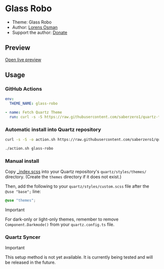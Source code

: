 # Glass Robo

- Theme: Glass Robo
- Author: <a href="https://twitter.com/lorans_othman" target="_blank" rel="noopener noreferrer">Lorens Osman</a>
- Support the author: <a href="https://www.buymeacoffee.com/lorens" target="_blank" rel="noopener noreferrer">Donate</a>

## Preview

[Open live preview](https://quartz-themes.github.io/glass-robo/)

## Usage

### GitHub Actions

```yaml
env:
  THEME_NAME: glass-robo
```

```yaml
- name: Fetch Quartz Theme
  run: curl -s -S https://raw.githubusercontent.com/saberzero1/quartz-themes/master/action.sh | bash -s -- $THEME_NAME
```

### Automatic install into Quartz repository

```bash
curl -s -S -o action.sh https://raw.githubusercontent.com/saberzero1/quartz-themes/master/action.sh

./action.sh glass-robo
```

### Manual install

Copy [_index.scss](./_index.scss) into your Quartz repository's `quartz/styles/themes/` directory. (Create the `themes` directory if it does not exist.)

Then, add the following to your `quartz/styles/custom.scss` file after the `@use "base";` line:

```scss
@use "themes";
```

> [!IMPORTANT]
> For dark-only or light-only themes, remember to remove `Component.Darkmode()` from your `quartz.config.ts` file.

### Quartz Syncer

> [!IMPORTANT]
> This setup method is not yet available. It is currently being tested and will be released in the future.
